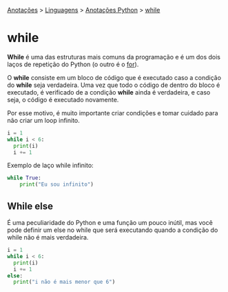 <link rel="stylesheet" type="text/css" href="../../CSS/dark-theme.css">

[Anotações](../../) > [Linguagens](../Index.md) > [Anotações Python](./Index.md) > [while](./While.md)

# while

**While** é uma das estruturas mais comuns da programação e é um dos dois laços de repetição do Python (o outro é o [for](./For.md)).

O **while** consiste em um bloco de código que é executado caso a condição do **while** seja verdadeira. Uma vez que todo o código de dentro do bloco é executado, é verificado de a condição **while** ainda é verdadeira, e caso seja, o código é executado novamente.

Por esse motivo, é muito importante criar condições e tomar cuidado para não criar um loop infinito.

```python
i = 1
while i < 6:
  print(i)
  i += 1
```

Exemplo de laço while infinito: 
```python
while True:
    print("Eu sou infinito")
```

## While else
É uma peculiaridade do Python e uma função um pouco inútil, mas você pode definir um else no while que será executando quando a condição do while não é mais verdadeira.

```python
i = 1
while i < 6:
  print(i)
  i += 1
else:
  print("i não é mais menor que 6")
```